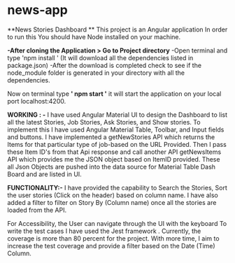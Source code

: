 # news-app
**News Stories Dashboard **
 This project is an Angular application In order to run this
 You should have Node installed on your machine.
 
**-After cloning the Application  > Go to Project directory**
-Open terminal and type 'npm install ' (It will download all the dependencies listed in package.json)
-After the download is completed check to see if the node_module folder is generated in your directory with all the dependencies.

Now on terminal type **' npm start '** it will start the application on your local port localhost:4200.

**WORKING : -**
I have used Angular Material UI to design the Dashboard to list all the latest Stories, Job Stories, Ask Stories, and Show stories.
To implement this I have used Angular Material Table, Toolbar, and Input fields and buttons. I have implemented a getNewStories API which returns the Items for that particular type of job-based on the URL Provided. Then I pass these Item ID's from that Api response and call another API getNewsItems API which provides me the JSON object based on ItemID provided.  These all Json Objects are pushed into the data source for Material Table Dash Board and are listed in UI.

**FUNCTIONALITY:-**
I have provided the capability to Search the Stories, Sort the user stories (Click on the header) based on column name.
I have also added a filter to filter on Story By (Column name) once all the stories are loaded from the API.

For Accessibility, the User can navigate through the UI with the keyboard 
To write the test cases I have used the Jest framework . Currently, the coverage is more than 80 percent for the project.
With more time, I aim to increase the test coverage and provide a filter based on the Date (Time) Column.

